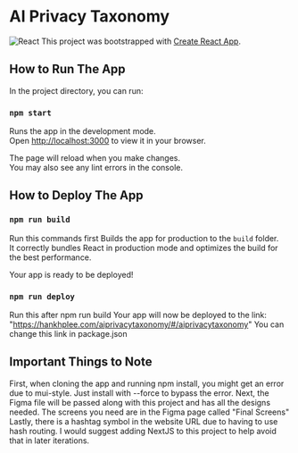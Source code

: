 # AI Privacy Taxonomy

![React](https://img.shields.io/badge/React-v18.2+-61DAFB?logo=react)
This project was bootstrapped with [Create React App](https://github.com/facebook/create-react-app).

## How to Run The App

In the project directory, you can run:

### `npm start`

Runs the app in the development mode.\
Open [http://localhost:3000](http://localhost:3000) to view it in your browser.

The page will reload when you make changes.\
You may also see any lint errors in the console.

## How to Deploy The App


### `npm run build`
Run this commands first
Builds the app for production to the `build` folder.\
It correctly bundles React in production mode and optimizes the build for the best performance.

Your app is ready to be deployed!

### `npm run deploy`
Run this after npm run build
Your app will now be deployed to the link: "https://hankhplee.com/aiprivacytaxonomy/#/aiprivacytaxonomy"
You can change this link in package.json


## Important Things to Note
First, when cloning the app and running npm install, you might get an error due to mui-style. Just install with --force to bypass the error.
Next, the Figma file will be passed along with this project and has all the designs needed. The screens you need are in the Figma page called "Final Screens"
Lastly, there is a hashtag symbol in the website URL due to having to use hash routing. I would suggest adding NextJS to this project to help avoid that in later iterations.
